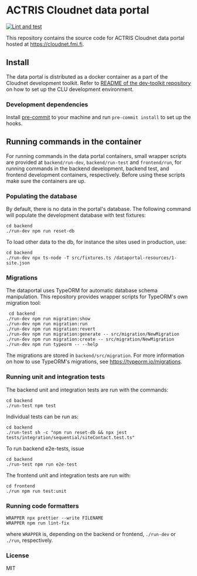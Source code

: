# ACTRIS Cloudnet data portal

[![Lint and test](https://github.com/actris-cloudnet/dataportal/actions/workflows/test.yml/badge.svg)](https://github.com/actris-cloudnet/dataportal/actions/workflows/test.yml)

This repository contains the source code for ACTRIS Cloudnet data portal hosted at https://cloudnet.fmi.fi.

## Install

The data portal is distributed as a docker container as a part of the Cloudnet development toolkit.
Refer to [README of the dev-toolkit repository](https://github.com/actris-cloudnet/dev-toolkit/)
on how to set up the CLU development environment.

### Development dependencies

Install [pre-commit](https://pre-commit.com/#install) to your machine and run `pre-commit install` to set up the hooks.

## Running commands in the container

For running commands in the data portal containers, small wrapper scripts are provided at `backend/run-dev`, `backend/run-test` and `frontend/run`,
for running commands in the backend development, backend test, and frontend development containers, respectively.
Before using these scripts make sure the containers are up.

### Populating the database

By default, there is no data in the portal's database. The following command will populate the development
database with test fixtures:

    cd backend
    ./run-dev npm run reset-db

To load other data to the db, for instance the sites used in production, use:

    cd backend
    ./run-dev npx ts-node -T src/fixtures.ts /dataportal-resources/1-site.json

### Migrations

The dataportal uses TypeORM for automatic database schema manipulation. This repository provides wrapper scripts for TypeORM's own migration tool:

     cd backend
    ./run-dev npm run migration:show
    ./run-dev npm run migration:run
    ./run-dev npm run migration:revert
    ./run-dev npm run migration:generate -- src/migration/NewMigration
    ./run-dev npm run migration:create -- src/migration/NewMigration
    ./run-dev npm run typeorm -- --help

The migrations are stored in `backend/src/migration`. For more information on how to use TypeORM's migrations, see <https://typeorm.io/migrations>.

### Running unit and integration tests

The backend unit and integration tests are run with the commands:

    cd backend
    ./run-test npm test

Individual tests can be run as:

    cd backend
    ./run-test sh -c "npm run reset-db && npx jest tests/integration/sequential/siteContact.test.ts"

To run backend e2e-tests, issue

    cd backend
    ./run-test npm run e2e-test

The frontend unit and integration tests are run with:

    cd frontend
    ./run npm run test:unit

### Running code formatters

    WRAPPER npx prettier --write FILENAME
    WRAPPER npm run lint-fix

where `WRAPPER` is, depending on the backend or frontend, `./run-dev` or `./run`, respectively.

### License

MIT
